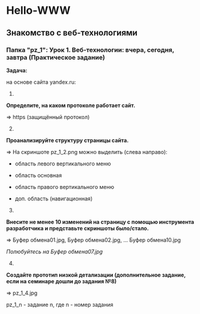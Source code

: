 # Hello-WWW
## Знакомство с веб-технологиями

### Папка "pz_1": Урок 1. Веб-технологии: вчера, сегодня, завтра (Практическое задание)

**Задача:**

на основе сайта yandex.ru:

1.

**Определите, на каком протоколе работает сайт.**

=> https (защищённый протокол) 

2.
 
**Проанализируйте структуру страницы сайта.**

=> На скриншоте pz_1_2.png можно выделить (слева направо):

- область левого вертикального меню

- область основная 

- область правого вертикального меню 

- доп. область (навигационная)

3.
 
**Внесите не менее 10 изменений на страницу с помощью инструмента разработчика и представьте скриншоты было/стало.**

=> Буфер обмена01.jpg, Буфер обмена02.jpg, ... Буфер обмена10.jpg

_Полюбуйтесь на Буфер обмена07.jpg_

4.

**Создайте прототип низкой детализации (дополнительное задание, если на семинаре дошли до задания №8)**

=> pz_1_4.jpg


pz_1_n - задание n, где n - номер задания
